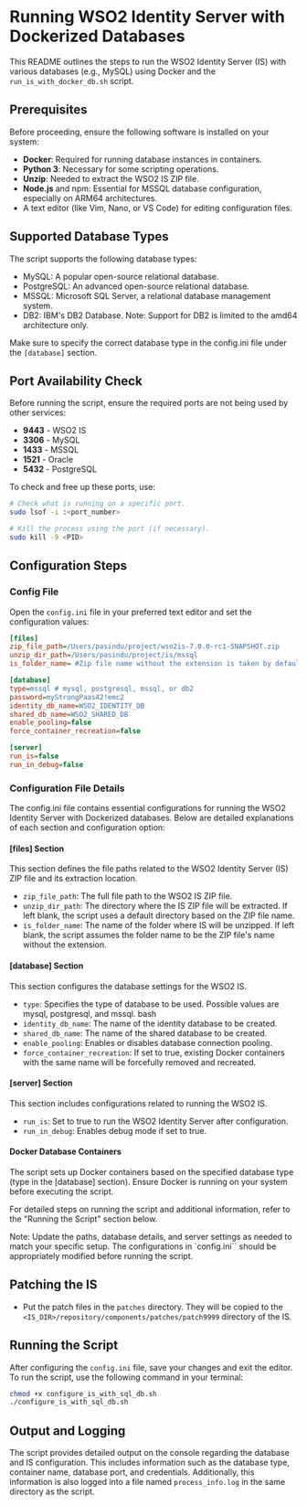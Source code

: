 # Running WSO2 Identity Server with Dockerized Databases

This README outlines the steps to run the WSO2 Identity Server (IS) with various databases (e.g., MySQL) using Docker and the `run_is_with_docker_db.sh` script.

## Prerequisites

Before proceeding, ensure the following software is installed on your system:

- **Docker**: Required for running database instances in containers.
- **Python 3**: Necessary for some scripting operations.
- **Unzip**: Needed to extract the WSO2 IS ZIP file.
- **Node.js** and npm: Essential for MSSQL database configuration, especially on ARM64 architectures.
- A text editor (like Vim, Nano, or VS Code) for editing configuration files.

## Supported Database Types
The script supports the following database types:

- MySQL: A popular open-source relational database.
- PostgreSQL: An advanced open-source relational database.
- MSSQL: Microsoft SQL Server, a relational database management system.
- DB2: IBM's DB2 Database. Note: Support for DB2 is limited to the amd64 architecture only.

Make sure to specify the correct database type in the config.ini file under the `[database]` section.

## Port Availability Check

Before running the script, ensure the required ports are not being used by other services:

- **9443** - WSO2 IS
- **3306** - MySQL
- **1433** - MSSQL
- **1521** - Oracle
- **5432** - PostgreSQL

To check and free up these ports, use:

```bash
# Check what is running on a specific port.
sudo lsof -i :<port_number>

# Kill the process using the port (if necessary).
sudo kill -9 <PID>
```

## Configuration Steps


### Config File
Open the `config.ini` file in your preferred text editor and set the configuration values:

```ini
[files]
zip_file_path=/Users/pasindu/project/wso2is-7.0.0-rc1-SNAPSHOT.zip
unzip_dir_path=/Users/pasindu/project/is/mssql
is_folder_name= #Zip file name without the extension is taken by default.

[database]
type=mssql # mysql, postgresql, mssql, or db2
password=myStrongPaas42!emc2
identity_db_name=WSO2_IDENTITY_DB
shared_db_name=WSO2_SHARED_DB
enable_pooling=false
force_container_recreation=false

[server]
run_is=false
run_in_debug=false
```

### Configuration File Details
The config.ini file contains essential configurations for running the WSO2 Identity Server with Dockerized databases. Below are detailed explanations of each section and configuration option:

#### [files] Section
This section defines the file paths related to the WSO2 Identity Server (IS) ZIP file and its extraction location.

- `zip_file_path`: The full file path to the WSO2 IS ZIP file.
- `unzip_dir_path`: The directory where the IS ZIP file will be extracted. If left blank, the script uses a default directory based on the ZIP file name.
- `is_folder_name`: The name of the folder where IS will be unzipped. If left blank, the script assumes the folder name to be the ZIP file's name without the extension.

#### [database] Section
This section configures the database settings for the WSO2 IS.

- `type`: Specifies the type of database to be used. Possible values are mysql, postgresql, and mssql.
bash
- `identity_db_name`: The name of the identity database to be created.
- `shared_db_name`: The name of the shared database to be created.
- `enable_pooling`: Enables or disables database connection pooling.
- `force_container_recreation`: If set to true, existing Docker containers with the same name will be forcefully removed and recreated.

#### [server] Section
This section includes configurations related to running the WSO2 IS.

- `run_is`: Set to true to run the WSO2 Identity Server after configuration.
- `run_in_debug`: Enables debug mode if set to true.

#### Docker Database Containers
The script sets up Docker containers based on the specified database type (type in the [database] section). Ensure Docker is running on your system before executing the script.

For detailed steps on running the script and additional information, refer to the "Running the Script" section below.

Note: Update the paths, database details, and server settings as needed to match your specific setup. The configurations in `config.ini`` should be appropriately modified before running the script.


## Patching the IS
- Put the patch files in the `patches` directory. 
They will be copied to the `<IS_DIR>/repository/components/patches/patch9999` directory of the IS.

## Running the Script
After configuring the `config.ini` file, save your changes and exit the editor. To run the script, use the following command in your terminal:

```bash
chmod +x configure_is_with_sql_db.sh
./configure_is_with_sql_db.sh 
```

## Output and Logging
The script provides detailed output on the console regarding the database and IS configuration. This includes information such as the database type, container name, database port, and credentials. Additionally, this information is also logged into a file named `process_info.log` in the same directory as the script.

